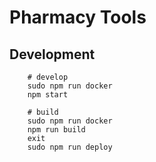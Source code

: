 # Pharmacy Tools

## Development

```
	# develop
	sudo npm run docker
	npm start
	
	# build
	sudo npm run docker
	npm run build
	exit
	sudo npm run deploy
```